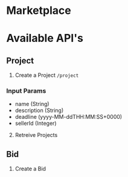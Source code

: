 # Marketplace

# Available API's

## Project 
1. Create a Project
```/project```
### Input Params
- name (String)
- description (String)
- deadline (yyyy-MM-ddTHH:MM:SS+0000)
- sellerId (Integer)
2. Retreive Projects
## Bid
1. Create a Bid
